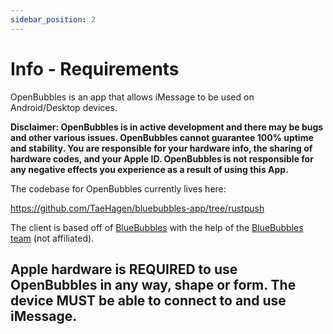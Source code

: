 ```yaml
---
sidebar_position: 2
---
```

# Info - Requirements

OpenBubbles is an app that allows iMessage to be used on Android/Desktop devices. 

**Disclaimer: OpenBubbles is in active development and there may be bugs and other various issues. 
OpenBubbles cannot guarantee 100% uptime and stability. 
You are responsible for your hardware info, the sharing of hardware codes, and your Apple ID.
OpenBubbles is not responsible for any negative effects you experience as a result of using this App.**

The codebase for OpenBubbles currently lives here:

https://github.com/TaeHagen/bluebubbles-app/tree/rustpush

The client is based off of [BlueBubbles](https://bluebubbles.app/) with the help of the [BlueBubbles team](https://github.com/orgs/BlueBubblesApp/people) (not affiliated).

## Apple hardware is REQUIRED to use OpenBubbles in any way, shape or form. The device MUST be able to connect to and use iMessage.



